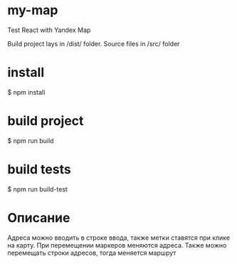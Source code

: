 # my-map
Test React with Yandex Map

Build project lays in /dist/ folder. Source files in /src/ folder

# install
$ npm install

# build project
$ npm run build

# build tests
$ npm run build-test

# Описание

Адреса можно вводить в строке ввода, также метки ставятся при клике на карту. При перемещении маркеров меняются адреса. Также можно перемещать строки адресов, тогда меняется маршрут
